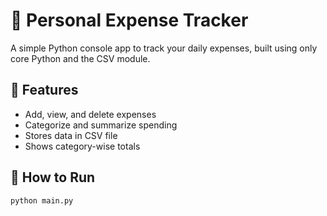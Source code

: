 # 💸 Personal Expense Tracker

A simple Python console app to track your daily expenses, built using only core Python and the CSV module.

## 🧠 Features
- Add, view, and delete expenses
- Categorize and summarize spending
- Stores data in CSV file
- Shows category-wise totals

## 🔧 How to Run
```bash
python main.py
